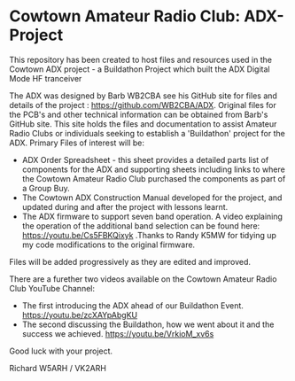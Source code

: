 # Cowtown Amateur Radio Club: ADX-Project
This repository has been created to host files and resources used in the Cowtown ADX project - a Buildathon Project which built the ADX Digital Mode HF tranceiver

The ADX was designed by Barb WB2CBA see his GitHub site for files and details of the project : https://github.com/WB2CBA/ADX. 
Original files for the PCB's and other technical information can be obtained from Barb's GitHub site. This site holds the files and documentation to assist Amateur Radio Clubs or individuals seeking to establish a 'Buildathon' project for the ADX.
Primary Files of interest will be:

- ADX Order Spreadsheet - this sheet provides a detailed parts list of components for the ADX and supporting sheets including links to where the Cowtown Amateur Radio Club purchased the components as part of a Group Buy.
- The Cowtown ADX Construction Manual developed for the project, and updated during and after the project with lessons learnt.
- The ADX firmware to support seven band operation. A video explaining the operation of the additional band selection can be found here: https://youtu.be/Cs5FBKQixyk .Thanks to Randy K5MW for tidying up my code modifications to the original firmware.
  
Files will be added progressively as they are edited and improved.

There are a furether two videos available on the Cowtown Amateur Radio Club YouTube Channel:
- The first introducing the ADX ahead of our Buildathon Event. https://youtu.be/zcXAYpAbgKU
- The second discussing the Buildathon, how we went about it and the success we achieved. https://youtu.be/VrkioM_xv6s

Good luck with your project.

Richard W5ARH / VK2ARH

